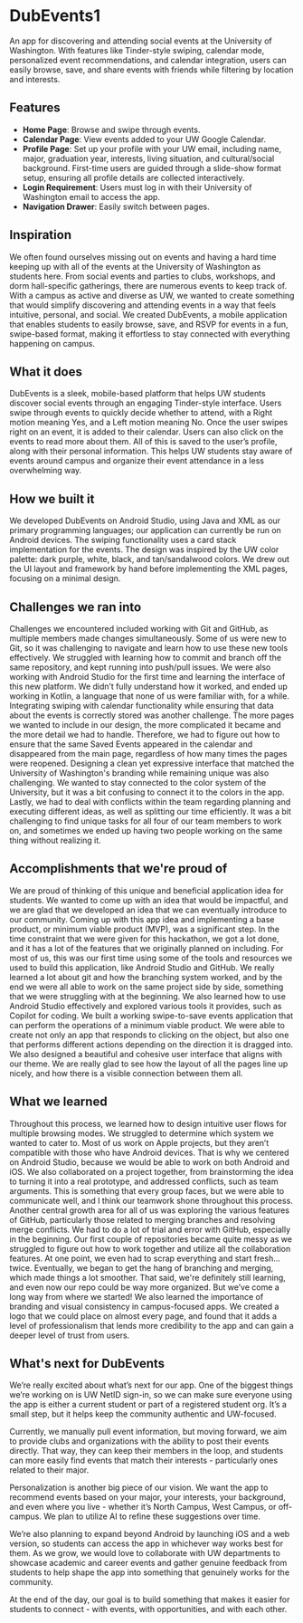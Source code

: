 # DubEvents1
An app for discovering and attending social events at the University of Washington. With features like Tinder-style swiping, calendar mode, personalized event recommendations, and calendar integration, users can easily browse, save, and share events with friends while filtering by location and interests.

## Features
- **Home Page**: Browse and swipe through events.
- **Calendar Page**: View events added to your UW Google Calendar.
- **Profile Page**: Set up your profile with your UW email, including name, major, graduation year, interests, living situation, and cultural/social background. First-time users are guided through a slide-show format setup, ensuring all profile details are collected interactively.
- **Login Requirement**: Users must log in with their University of Washington email to access the app.
- **Navigation Drawer**: Easily switch between pages.
  

## Inspiration
We often found ourselves missing out on events and having a hard time keeping up with all of the events at the University of Washington as students here. From social events and parties to clubs, workshops, and dorm hall-specific gatherings, there are numerous events to keep track of. With a campus as active and diverse as UW, we wanted to create something that would simplify discovering and attending events in a way that feels intuitive, personal, and social. We created DubEvents, a mobile application that enables students to easily browse, save, and RSVP for events in a fun, swipe-based format, making it effortless to stay connected with everything happening on campus.

## What it does
DubEvents is a sleek, mobile-based platform that helps UW students discover social events through an engaging Tinder-style interface. Users swipe through events to quickly decide whether to attend, with a Right motion meaning Yes, and a Left motion meaning No. Once the user swipes right on an event, it is added to their calendar. Users can also click on the events to read more about them. All of this is saved to the user’s profile, along with their personal information. This helps UW students stay aware of events around campus and organize their event attendance in a less overwhelming way.

## How we built it
We developed DubEvents on Android Studio, using Java and XML as our primary programming languages; our application can currently be run on Android devices. The swiping functionality uses a card stack implementation for the events. The design was inspired by the UW color palette: dark purple, white, black, and tan/sandalwood colors. We drew out the UI layout and framework by hand before implementing the XML pages, focusing on a minimal design.

## Challenges we ran into
Challenges we encountered included working with Git and GitHub, as multiple members made changes simultaneously. Some of us were new to Git, so it was challenging to navigate and learn how to use these new tools effectively. We struggled with learning how to commit and branch off the same repository, and kept running into push/pull issues. We were also working with Android Studio for the first time and learning the interface of this new platform. We didn’t fully understand how it worked, and ended up working in Kotlin, a language that none of us were familiar with, for a while. Integrating swiping with calendar functionality while ensuring that data about the events is correctly stored was another challenge. The more pages we wanted to include in our design, the more complicated it became and the more detail we had to handle. Therefore, we had to figure out how to ensure that the same Saved Events appeared in the calendar and disappeared from the main page, regardless of how many times the pages were reopened. Designing a clean yet expressive interface that matched the University of Washington's branding while remaining unique was also challenging. We wanted to stay connected to the color system of the University, but it was a bit confusing to connect it to the colors in the app. Lastly, we had to deal with conflicts within the team regarding planning and executing different ideas, as well as splitting our time efficiently. It was a bit challenging to find unique tasks for all four of our team members to work on, and sometimes we ended up having two people working on the same thing without realizing it.

## Accomplishments that we're proud of
We are proud of thinking of this unique and beneficial application idea for students. We wanted to come up with an idea that would be impactful, and we are glad that we developed an idea that we can eventually introduce to our community. Coming up with this app idea and implementing a base product, or minimum viable product (MVP), was a significant step. In the time constraint that we were given for this hackathon, we got a lot done, and it has a lot of the features that we originally planned on including. For most of us, this was our first time using some of the tools and resources we used to build this application, like Android Studio and GitHub. We really learned a lot about git and how the branching system worked, and by the end we were all able to work on the same project side by side, something that we were struggling with at the beginning. We also learned how to use Android Studio effectively and explored various tools it provides, such as Copilot for coding. We built a working swipe-to-save events application that can perform the operations of a minimum viable product. We were able to create not only an app that responds to clicking on the object, but also one that performs different actions depending on the direction it is dragged into. We also designed a beautiful and cohesive user interface that aligns with our theme. We are really glad to see how the layout of all the pages line up nicely, and how there is a visible connection between them all.

## What we learned
Throughout this process, we learned how to design intuitive user flows for multiple browsing modes. We struggled to determine which system we wanted to cater to. Most of us work on Apple projects, but they aren’t compatible with those who have Android devices. That is why we centered on Android Studio, because we would be able to work on both Android and iOS. We also collaborated on a project together, from brainstorming the idea to turning it into a real prototype, and addressed conflicts, such as team arguments. This is something that every group faces, but we were able to communicate well, and I think our teamwork shone throughout this process. Another central growth area for all of us was exploring the various features of GitHub, particularly those related to merging branches and resolving merge conflicts. We had to do a lot of trial and error with GitHub, especially in the beginning. Our first couple of repositories became quite messy as we struggled to figure out how to work together and utilize all the collaboration features. At one point, we even had to scrap everything and start fresh… twice. Eventually, we began to get the hang of branching and merging, which made things a lot smoother. That said, we're definitely still learning, and even now our repo could be way more organized. But we’ve come a long way from where we started! We also learned the importance of branding and visual consistency in campus-focused apps. We created a logo that we could place on almost every page, and found that it adds a level of professionalism that lends more credibility to the app and can gain a deeper level of trust from users.


## What's next for DubEvents
We’re really excited about what’s next for our app. One of the biggest things we’re working on is UW NetID sign-in, so we can make sure everyone using the app is either a current student or part of a registered student org. It’s a small step, but it helps keep the community authentic and UW-focused.

Currently, we manually pull event information, but moving forward, we aim to provide clubs and organizations with the ability to post their events directly. That way, they can keep their members in the loop, and students can more easily find events that match their interests - particularly ones related to their major.

Personalization is another big piece of our vision. We want the app to recommend events based on your major, your interests, your background, and even where you live - whether it’s North Campus, West Campus, or off-campus. We plan to utilize AI to refine these suggestions over time.

We’re also planning to expand beyond Android by launching iOS and a web version, so students can access the app in whichever way works best for them. As we grow, we would love to collaborate with UW departments to showcase academic and career events and gather genuine feedback from students to help shape the app into something that genuinely works for the community.

At the end of the day, our goal is to build something that makes it easier for students to connect - with events, with opportunities, and with each other.

